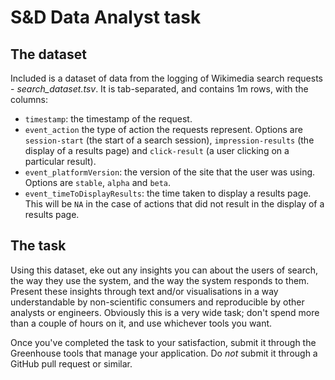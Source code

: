 # S&D Data Analyst task

## The dataset
Included is a dataset of data from the logging of Wikimedia search requests - *search\_dataset.tsv*. It is tab-separated, and contains 1m rows, with the columns:

* `timestamp`: the timestamp of the request.
* `event_action` the type of action the requests represent. Options are `session-start` (the start of a search session),
`impression-results` (the display of a results page) and `click-result` (a user clicking on a particular result).
* `event_platformVersion`: the version of the site that the user was using. Options are `stable`, `alpha` and `beta`.
* `event_timeToDisplayResults`: the time taken to display a results page. This will be `NA` in the case of actions that did not
result in the display of a results page.

## The task

Using this dataset, eke out any insights you can about the users of search, the way they use the system, and the way the system responds to them. Present these insights through text and/or visualisations in a way understandable by non-scientific consumers and reproducible by other analysts or engineers. Obviously this is a very wide task; don't spend more than a couple of hours on it, and use whichever tools you want.

Once you've completed the task to your satisfaction, submit it through the Greenhouse tools that manage your application. Do *not* submit it through a GitHub pull request or similar.
